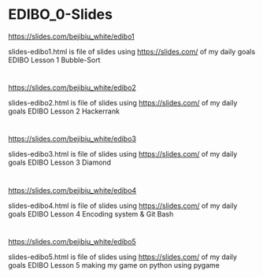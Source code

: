 # EDIBO_0-Slides

https://slides.com/bejibiu_white/edibo1

slides-edibo1.html is file of slides using https://slides.com/ of my daily goals EDIBO Lesson 1 Bubble-Sort
#
https://slides.com/bejibiu_white/edibo2

slides-edibo2.html is file of slides using https://slides.com/ of my daily goals EDIBO Lesson 2 Hackerrank
#
https://slides.com/bejibiu_white/edibo3

slides-edibo3.html is file of slides using https://slides.com/ of my daily goals EDIBO Lesson 3 Diamond
#
https://slides.com/bejibiu_white/edibo4

slides-edibo4.html is file of slides using https://slides.com/ of my daily goals EDIBO Lesson 4 Encoding system & Git Bash
#
https://slides.com/bejibiu_white/edibo5

slides-edibo5.html is file of slides using https://slides.com/ of my daily goals EDIBO Lesson 5 making my game on python using pygame
